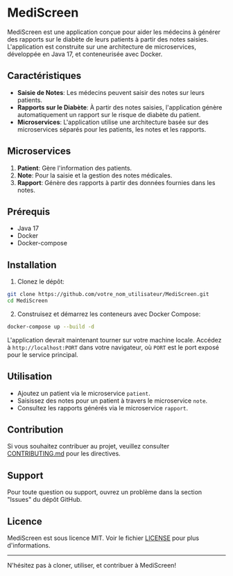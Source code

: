 # MediScreen

MediScreen est une application conçue pour aider les médecins à générer des rapports sur le diabète de leurs patients à partir des notes saisies. L'application est construite sur une architecture de microservices, développée en Java 17, et conteneurisée avec Docker.

## Caractéristiques

- **Saisie de Notes**: Les médecins peuvent saisir des notes sur leurs patients.
- **Rapports sur le Diabète**: À partir des notes saisies, l'application génère automatiquement un rapport sur le risque de diabète du patient.
- **Microservices**: L'application utilise une architecture basée sur des microservices séparés pour les patients, les notes et les rapports.

## Microservices

1. **Patient**: Gère l'information des patients.
2. **Note**: Pour la saisie et la gestion des notes médicales.
3. **Rapport**: Génère des rapports à partir des données fournies dans les notes.

## Prérequis

- Java 17
- Docker
- Docker-compose

## Installation

1. Clonez le dépôt:

```bash
git clone https://github.com/votre_nom_utilisateur/MediScreen.git
cd MediScreen
```

2. Construisez et démarrez les conteneurs avec Docker Compose:

```bash
docker-compose up --build -d
```

L'application devrait maintenant tourner sur votre machine locale. Accédez à `http://localhost:PORT` dans votre navigateur, où `PORT` est le port exposé pour le service principal.

## Utilisation

- Ajoutez un patient via le microservice `patient`.
- Saisissez des notes pour un patient à travers le microservice `note`.
- Consultez les rapports générés via le microservice `rapport`.

## Contribution

Si vous souhaitez contribuer au projet, veuillez consulter [CONTRIBUTING.md](./CONTRIBUTING.md) pour les directives.

## Support

Pour toute question ou support, ouvrez un problème dans la section "Issues" du dépôt GitHub.

## Licence

MediScreen est sous licence MIT. Voir le fichier [LICENSE](./LICENSE) pour plus d'informations.

---

N'hésitez pas à cloner, utiliser, et contribuer à MediScreen!